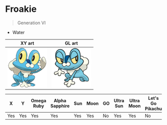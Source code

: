 # Froakie
> Generation VI

* Water

|XY art | GL art |
|-------|-------------|
|<img src="/data/img/art/sugimori/xy/froakie.png" height="128"> |<img src="/data/img/art/gl/froakie.png" height="128"> |

|X|Y|Omega Ruby|Alpha Sapphire|Sun|Moon|GO|Ultra Sun|Ultra Moon|Let's Go Pikachu|Let's Go Eevee
|---|---|---|---|---|---|---|---|---|---|---|
|Yes|Yes|Yes|Yes|Yes|Yes|No|Yes|Yes|No|No|
